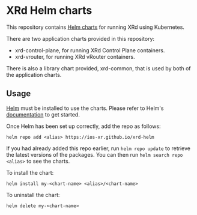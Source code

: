 # XRd Helm charts

This repository contains [Helm charts](https://helm.sh/) for running XRd
using Kubernetes.

There are two application charts provided in this repository:
 - xrd-control-plane, for running XRd Control Plane containers.
 - xrd-vrouter, for running XRd vRouter containers.

There is also a library chart provided, xrd-common, that is used by both
of the application charts.

## Usage

[Helm](https://helm.sh) must be installed to use the charts. Please refer to
Helm's [documentation](https://helm.sh/docs) to get started.

Once Helm has been set up correctly, add the repo as follows:

```
helm repo add <alias> https://ios-xr.github.io/xrd-helm
```

If you had already added this repo earlier, run `helm repo update` to retrieve
the latest versions of the packages.  You can then run `helm search repo
<alias>` to see the charts.

To install the <chart-name> chart:

```
helm install my-<chart-name> <alias>/<chart-name>
```

To uninstall the chart:

```
helm delete my-<chart-name>
```
